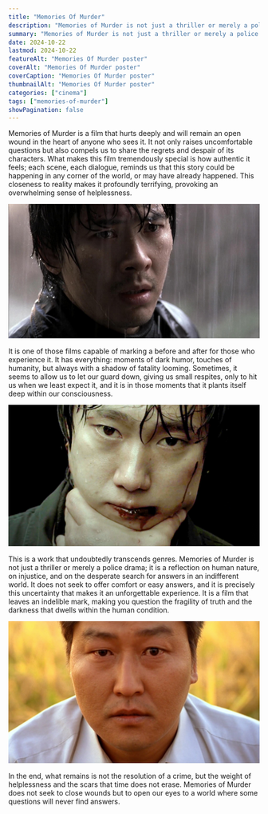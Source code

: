 ```yaml
---
title: "Memories Of Murder"
description: "Memories of Murder is not just a thriller or merely a police drama; it is a reflection on human nature, on injustice, and on the desperate search for answers in an indifferent world. It does not seek to offer comfort or easy answers, and it is precisely this uncertainty that makes it an unforgettable experience."
summary: "Memories of Murder is not just a thriller or merely a police drama; it is a reflection on human nature, on injustice, and on the desperate search for answers in an indifferent world. It does not seek to offer comfort or easy answers, and it is precisely this uncertainty that makes it an unforgettable experience."
date: 2024-10-22
lastmod: 2024-10-22
featureAlt: "Memories Of Murder poster"
coverAlt: "Memories Of Murder poster"
coverCaption: "Memories Of Murder poster"
thumbnailAlt: "Memories Of Murder poster"
categories: ["cinema"]
tags: ["memories-of-murder"]
showPagination: false
---
```

Memories of Murder is a film that hurts deeply and will remain an open wound in the heart of anyone who sees it. It not only raises uncomfortable questions but also compels us to share the regrets and despair of its characters. What makes this film tremendously special is how authentic it feels; each scene, each dialogue, reminds us that this story could be happening in any corner of the world, or may have already happened. This closeness to reality makes it profoundly terrifying, provoking an overwhelming sense of helplessness.

![Detective Seo Tae-yoon](img/memoriesofmurder1.jpg)

It is one of those films capable of marking a before and after for those who experience it. It has everything: moments of dark humor, touches of humanity, but always with a shadow of fatality looming. Sometimes, it seems to allow us to let our guard down, giving us small respites, only to hit us when we least expect it, and it is in those moments that it plants itself deep within our consciousness.

![Park Hyeon-gyu](img/memoriesofmurder2.jpg)

This is a work that undoubtedly transcends genres. Memories of Murder is not just a thriller or merely a police drama; it is a reflection on human nature, on injustice, and on the desperate search for answers in an indifferent world. It does not seek to offer comfort or easy answers, and it is precisely this uncertainty that makes it an unforgettable experience. It is a film that leaves an indelible mark, making you question the fragility of truth and the darkness that dwells within the human condition.

![Detective Park Doo-man](img/memoriesofmurder3.jpg)

In the end, what remains is not the resolution of a crime, but the weight of helplessness and the scars that time does not erase. Memories of Murder does not seek to close wounds but to open our eyes to a world where some questions will never find answers.